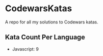 # CodewarsKatas
A repo for all my solutions to Codewars katas. 

## Kata Count Per Language
* Javascript: 9